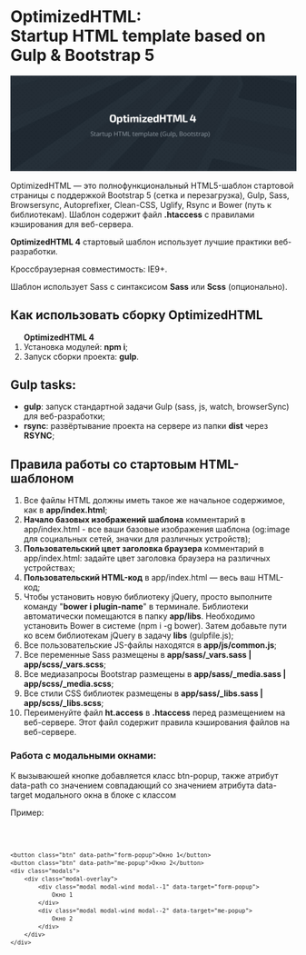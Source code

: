 <h1><strong>OptimizedHTML:</strong> <br>Startup HTML template based on Gulp & Bootstrap 5</h1>

<p>
	<img src="https://raw.githubusercontent.com/agragregra/OptimizedHTML-4/master/app/img/_src/preview.jpg" alt="Start HTML Template">
</p>

<p>OptimizedHTML — это полнофункциональный HTML5-шаблон стартовой страницы с поддержкой Bootstrap 5 (сетка и перезагрузка), Gulp, Sass, Browsersync, Autoprefixer, Clean-CSS, Uglify, Rsync и Bower (путь к библиотекам). Шаблон содержит файл <strong>.htaccess</strong>  с правилами кэширования для веб-сервера.</p>

<p><strong>OptimizedHTML 4</strong> стартовый шаблон использует лучшие практики веб-разработки.</p>

<p>Кроссбраузерная совместимость: IE9+.</p>

<p>Шаблон использует Sass с синтаксисом <strong>Sass</strong> или <strong>Scss</strong> (опционально).</p>

<h2>Как использовать сборку OptimizedHTML</h2>

<ol>
	<strong>OptimizedHTML 4</strong></li>
	<li>Установка модулей: <strong>npm i</strong>;</li>
	<li>Запуск сборки проекта: <strong>gulp</strong>.</li>
</ol>

<h2>Gulp tasks:</h2>

<ul>
	<li><strong>gulp</strong>: запуск стандартной задачи Gulp (sass, js, watch, browserSync) для веб-разработки;</li>
	<li><strong>rsync</strong>: развёртывание проекта на сервере из папки <strong>dist</strong> через <strong>RSYNC</strong>;</li>
</ul>

<h2>Правила работы со стартовым HTML-шаблоном</h2>

<ol>
	<li>Все файлы HTML должны иметь такое же начальное содержимое, как в <strong>app/index.html</strong>;</li>
	<li><strong>Начало базовых изображений шаблона</strong> комментарий в app/index.html - все ваши базовые изображения шаблона (og:image для социальных сетей, значки для различных устройств);</li>
	<li><strong>Пользовательский цвет заголовка браузера</strong> комментарий в app/index.html: задайте цвет заголовка браузера на различных устройствах;</li>
	<li><strong>Пользовательский HTML-код</strong> в app/index.html — весь ваш HTML-код;</li>
	<li>Чтобы установить новую библиотеку jQuery, просто выполните команду "<strong>bower i plugin-name</strong>" в терминале. Библиотеки автоматически помещаются в папку <strong>app/libs</strong>. Необходимо установить Bower в системе (npm i -g bower). Затем добавьте пути ко всем библиотекам jQuery в задачу <strong>libs</strong> (gulpfile.js);</li>
	<li>Все пользовательские JS-файлы находятся в <strong>app/js/common.js</strong>;</li>
	<li>Все переменные Sass размещены в <strong>app/sass/_vars.sass | app/scss/_vars.scss</strong>;</li>
	<li>Все медиазапросы Bootstrap размещены в <strong>app/sass/_media.sass | app/scss/_media.scss</strong>;</li>
	<li>Все стили CSS библиотек размещены в <strong>app/sass/_libs.sass | app/scss/_libs.scss</strong>;</li>
	<li>Переименуйте файл <strong>ht.access</strong> в <strong>.htaccess</strong> перед размещением на веб-сервере. Этот файл содержит правила кэширования файлов на веб-сервере.</li>
</ol>

<h3>Работа с модальными окнами:</h3>
<p>К вызываюшей кнопке добавляется класс btn-popup, также атрибут data-path со значением совпадающий со значением атрибута data-target модального окна в блоке с классом</p>

<p>Пример:</p>
<code>

	<button class="btn" data-path="form-popup">Окно 1</button>
	<button class="btn" data-path="me-popup">Окно 2</button>
	<div class="modals">
		<div class="modal-overlay">
			<div class="modal modal-wind modal--1" data-target="form-popup">
				Окно 1
			</div>
			<div class="modal modal-wind modal--2" data-target="me-popup">
				Окно 2
			</div>
		</div>
	</div>

</code>